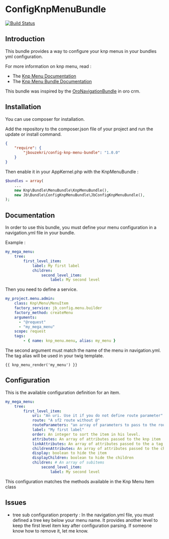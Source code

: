 ConfigKnpMenuBundle
===================

[![Build Status](https://travis-ci.org/jbouzekri/ConfigKnpMenuBundle.svg?branch=master)](https://travis-ci.org/jbouzekri/ConfigKnpMenuBundle)

Introduction
------------

This bundle provides a way to configure your knp menus in your bundles yml configuration.

For more information on knp menu, read :
* The [Knp Menu Documentation](https://github.com/KnpLabs/KnpMenu/blob/master/README.markdown)
* The [Knp Menu Bundle Documentation](https://github.com/KnpLabs/KnpMenuBundle/blob/master/README.md)

This bundle was inspired by the [OroNavigationBundle](https://github.com/orocrm/platform/tree/master/src/Oro/Bundle/NavigationBundle) in oro crm.

Installation
------------

You can use composer for installation.

Add the repository to the composer.json file of your project and run the update or install command.

``` json
{
    "require": {
        "jbouzekri/config-knp-menu-bundle": "1.0.0"
    }
}
```

Then enable it in your AppKernel.php with the KnpMenuBundle :
``` php
$bundles = array(
    ...
    new Knp\Bundle\MenuBundle\KnpMenuBundle(),
    new Jb\Bundle\ConfigKnpMenuBundle\JbConfigKnpMenuBundle(),
);
```

Documentation
-------------

In order to use this bundle, you must define your menu configuration in a navigation.yml file in your bundle.

Example :
``` yml
my_mega_menu:
    tree:
        first_level_item:
            label: My first label
            children:
                second_level_item:
                    label: My second level
```

Then you need to define a service.
``` yml
my_project.menu.admin:
    class: Knp\Menu\MenuItem
    factory_service: jb_config.menu.builder
    factory_method: createMenu
    arguments:
      - "@request"
      - "my_mega_menu"
    scope: request
    tags:
        - { name: knp_menu.menu, alias: my_menu }
```

The second argument must match the name of the menu in navigation.yml.
The tag alias will be used in your twig template.

``` twig
{{ knp_menu_render('my_menu') }}
```

Configuration
-------------

This is the available configuration definition for an item.

``` yml
my_mega_menu:
    tree:
        first_level_item:
            uri: "An uri. Use it if you do not define route parameter"
            route: "A sf2 route without @"
            routeParameters: "an array of parameters to pass to the route"
            label: "My first label"
            order: An integer to sort the item in his level.
            attributes: An array of attributes passed to the knp item
            linkAttributes: An array of attributes passed to the a tag
            childrenAttributes: An array of attributes passed to the chidlren block
            display: boolean to hide the item
            displayChildren: boolean to hide the children
            children: # An array of subitems
                second_level_item:
                    label: My second level
```

This configuration matches the methods available in the Knp Menu Item class

Issues
------

* tree sub configuration property :
In the navigation.yml file, you must defined a tree key below your menu name. It provides another level to keep the first level item key after configuration parsing.
If someone know how to remove it, let me know.

